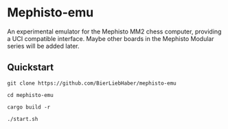 # Mephisto-emu
An experimental emulator for the Mephisto MM2 chess computer, providing a UCI compatible interface.
Maybe other boards in the Mephisto Modular series will be added later.

## Quickstart
`git clone https://github.com/BierLiebHaber/mephisto-emu`

`cd mephisto-emu`

`cargo build -r`

`./start.sh`
